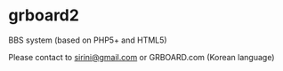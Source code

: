 grboard2
========

BBS system (based on PHP5+ and HTML5)

Please contact to sirini@gmail.com or GRBOARD.com (Korean language)

